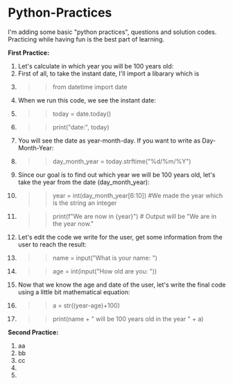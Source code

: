 # Python-Practices
I'm adding some basic "python practices", questions and solution codes.  Practicing while having fun is the best part of learning.


**First Practice:**
1. Let's calculate in which year you will be 100 years old:
2. First of all, to take the instant date, I'll import a libarary which is 
3. >> from datetime import date
4. When we run this code, we see the instant date:
5.  >> today = date.today() 
6.  >> print("date:", today)
7. You will see the date as year-month-day. If you want to write as Day-Month-Year:
8.  >> day_month_year = today.strftime("%d/%m/%Y") 
9. Since our goal is to find out which year we will be 100 years old, let's take the year from the date (day_month_year):
10. >> year = int(day_month_year[6:10]) #We made the year which is the string an integer
11. >> print(f"We are now in {year}")  # Output will be "We are in the year <year> now."
12. Let's edit the code we write for the user, get some information from the user to reach the result:
13. >> name = input("What is your name: ")
14. >> age = int(input("How old are you: ")) 
15. Now that we know the age and date of the user, let's write the final code using a little bit mathematical equation:
16. >> a = str((year-age)+100) 
17. >> print(name + " will be 100 years old in the year " + a)

 
**Second Practice:**
1. aa
2. bb
3. cc
4.
5.
  
